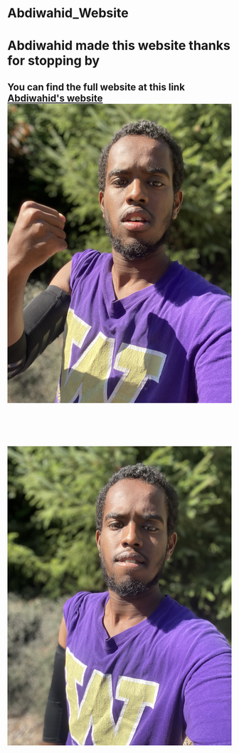# Abdiwahid_Website


<h1> Abdiwahid made this website thanks for stopping by </h1>

<h2> You can find the full website at this link <a href="https://abdiwahid-awesome-website.web.app/"> Abdiwahid's website </a>

<img src="./Img/abdiwahid_outside.jpeg" alt="Picture of Abdiwahid" />

<br> </br>

<img src="./Img/Abdiwahid2.jpg" alt="Picture of Abdiwahid" />
